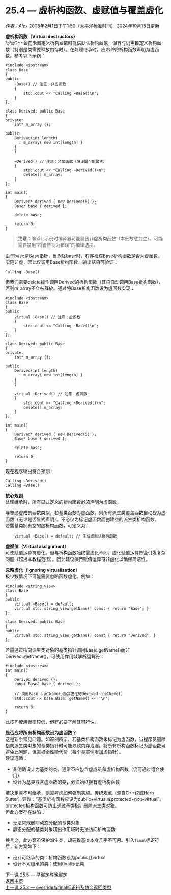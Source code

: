 25.4 — 虚析构函数、虚赋值与覆盖虚化
==============================================================================

[*作者：Alex*](https://www.learncpp.com/author/Alex/ "查看 Alex 的所有文章")
2008年2月1日下午1:50（太平洋标准时间）
2024年10月18日更新

**虚析构函数（Virtual destructors）**  
尽管C++会在未自定义析构函数时提供默认析构函数，但有时仍需自定义析构函数（特别是类需要释放内存时）。在处理继承时，应*始终*将析构函数声明为虚函数。参考以下示例：
```
#include <iostream>
class Base
{
public:
    ~Base() // 注意：非虚函数
    {
        std::cout << "Calling ~Base()\n";
    }
};

class Derived: public Base
{
private:
    int* m_array {};

public:
    Derived(int length)
      : m_array{ new int[length] }
    {
    }

    ~Derived() // 注意：非虚函数（编译器可能警告）
    {
        std::cout << "Calling ~Derived()\n";
        delete[] m_array;
    }
};

int main()
{
    Derived* derived { new Derived(5) };
    Base* base { derived };

    delete base;

    return 0;
}
```
> **注意**：编译此示例时编译器可能警告非虚析构函数（本例故意为之）。可能需要禁用"将警告视为错误"的编译选项。

由于base是Base指针，当删除base时，程序检查Base析构函数是否为虚函数。实际非虚，因此仅调用Base析构函数。输出结果可验证：
```
Calling ~Base()
```
但我们需要delete操作调用Derived的析构函数（其将自动调用Base析构函数），否则m_array不会被释放。通过将Base析构函数设为虚函数实现：
```
#include <iostream>
class Base
{
public:
    virtual ~Base() // 注意：虚函数
    {
        std::cout << "Calling ~Base()\n";
    }
};

class Derived: public Base
{
private:
    int* m_array {};

public:
    Derived(int length)
      : m_array{ new int[length] }
    {
    }

    virtual ~Derived() // 注意：虚函数
    {
        std::cout << "Calling ~Derived()\n";
        delete[] m_array;
    }
};

int main()
{
    Derived* derived { new Derived(5) };
    Base* base { derived };

    delete base;

    return 0;
}
```
现在程序输出符合预期：
```
Calling ~Derived()
Calling ~Base()
```

**核心规则**  
处理继承时，所有显式定义的析构函数必须声明为虚函数。

与普通虚成员函数类似，若基类函数为虚函数，则所有派生类覆盖函数自动视为虚函数（无论是否显式声明）。不必仅为标记虚函数而创建空的派生类析构函数。  
若需基类拥有空的虚析构函数，可定义为：
```
    virtual ~Base() = default; // 生成虚默认析构函数
```

**虚赋值（Virtual assignment）**  
可使赋值运算符虚化。但与析构函数始终需虚化不同，虚化赋值运算符会引发复杂问题（超出本教程范围）。因此建议保持赋值运算符非虚化以确保简洁性。

**忽略虚化（Ignoring virtualization）**  
极少数情况下可能需要忽略函数虚化。例如：
```
#include <string_view>
class Base
{
public:
    virtual ~Base() = default;
    virtual std::string_view getName() const { return "Base"; }
};

class Derived: public Base
{
public:
    virtual std::string_view getName() const { return "Derived"; }
};
```
若需通过指向派生类对象的基类指针调用Base::getName()而非Derived::getName()，可使用作用域解析运算符：
```
#include <iostream>
int main()
{
    Derived derived {};
    const Base& base { derived };

    // 调用Base::getName()而非虚化的Derived::getName()
    std::cout << base.Base::getName() << '\n';

    return 0;
}
```
此技巧使用频率较低，但有必要了解其可行性。

**是否应将所有析构函数设为虚函数？**  
这是新手常见问题。如首例所示，若基类析构函数未标记为虚函数，当程序员删除指向派生类对象的基类指针时可能导致内存泄漏。将所有析构函数标记为虚函数可避免此问题，但需权衡性能代价（每个类实例增加虚指针）。  
建议遵循：  
* 非明确设计为基类的类，通常不应包含虚成员和虚析构函数（仍可通过组合使用）  
* 设计为基类或含虚函数的类，必须始终拥有虚析构函数  

若决定类不可继承，则需考虑如何强制实施。传统观点（源自C++权威Herb Sutter）建议："基类析构函数应设为public+virtual或protected+non-virtual"。protected析构函数可防止通过基类指针删除派生类对象。  
但此方案存在缺陷：  
* 无法常规删除动态分配的基类对象  
* 静态分配的基类对象超出作用域时无法访问析构函数  

换言之，此方案虽保护派生类，却导致基类本身几乎不可用。引入`final`标识符后，新方案如下：  
* 设计可继承的类：析构函数设为public且virtual  
* 设计不可继承的类：使用final标记类  

[下一课 25.5 — 早绑定与晚绑定](Chapter-25/lesson25.5-early-binding-and-late-binding.md)  
[返回主页](/)    
[上一课 25.3 — override与final标识符及协变返回类型](Chapter-25/lesson25.3-the-override-and-final-specifiers-and-covariant-return-types.md)